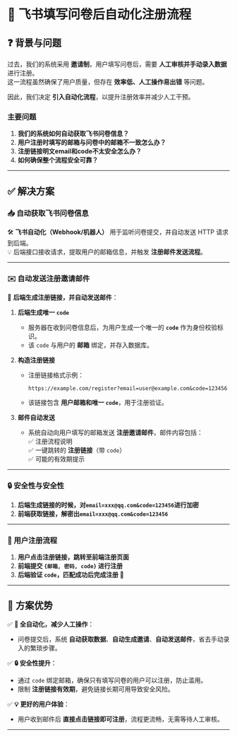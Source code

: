 # 🚀 飞书填写问卷后自动化注册流程

## ❓ 背景与问题  

过去，我们的系统采用 **邀请制**，用户填写问卷后，需要 **人工审核并手动录入数据** 进行注册。  
这一流程虽然确保了用户质量，但存在 **效率低、人工操作易出错** 等问题。  

因此，我们决定 **引入自动化流程**，以提升注册效率并减少人工干预。  

### 主要问题

1. **我们的系统如何自动获取飞书问卷信息？**  
2. **用户注册时填写的邮箱与问卷中的邮箱不一致怎么办？**  
3. **注册链接明文email和code不太安全怎么办？**
4. **如何确保整个流程安全可靠？**  

---

## ✅ 解决方案  

### 📥 自动获取飞书问卷信息  

🛠️ **飞书自动化（Webhook/机器人）** 用于监听问卷提交，并自动发送 HTTP 请求到后端。  
💡 后端接口接收请求，提取用户的邮箱信息，并触发 **注册邮件发送流程**。

---

### ✉️ 自动发送注册邀请邮件  

📨 **后端生成注册链接，并自动发送邮件**：  

1. **后端生成唯一 `code`**  
   - 服务器在收到问卷信息后，为用户生成一个唯一的 **`code`** 作为身份校验标识。  
   - 该 `code` 与用户的 **邮箱** 绑定，并存入数据库。  

2. **构造注册链接**  
   - 注册链接格式示例：  

     `https://example.com/register?email=user@example.com&code=123456`

   - 该链接包含 **用户邮箱和唯一 `code`**，用于注册验证。

3. **邮件自动发送**  
   - 系统自动向用户填写的邮箱发送 **注册邀请邮件**，邮件内容包括：  
     ✅ 注册流程说明  
     ✅ 一键跳转的 **注册链接**（带 `code`）  
     ✅ 可能的有效期提示  

---

### 🔒 安全性与安全性

1. **后端生成链接的时候，对`email=xxx@qq.com&code=123456`进行加密**
2. **前端获取链接，解密出`email=xxx@qq.com&code=123456`**

---

### 🔄 用户注册流程  

1. **用户点击注册链接，跳转至前端注册页面**  
2. **前端提交 `{邮箱, 密码, code}` 进行注册**  
3. **后端验证 `code`，匹配成功后完成注册 🎉**  

---

## 🎯 方案优势  

✅ **🚀 全自动化，减少人工操作**：  

- 问卷提交后，系统 **自动获取数据**、**自动生成邀请**、**自动发送邮件**，省去手动录入的繁琐步骤。  

✅ **🔒 安全性提升**：  

- 通过 `code` 绑定邮箱，确保只有填写问卷的用户可以注册，防止滥用。  
- 限制 **注册链接有效期**，避免链接长期可用导致安全风险。  

✅ **💡 更好的用户体验**：  

- 用户收到邮件后 **直接点击链接即可注册**，流程更流畅，无需等待人工审核。  

---
